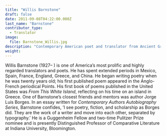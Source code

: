 ```yaml
---
title: "Willis Barnstone"
draft: false
date: 2011-09-08T04:22:00.000Z
last_name: "Barnstone"
contributor_type:
  - Translator
image:
  file: Barnstone_Willis.jpg
description: "Contemporary American poet and translator from Ancient Greek"
weight:
---
```


Willis Barnstone (1927– ) is one of America’s most prolific and highly regarded translators and poets. He has spent extended periods in Mexico, Spain, France, England, Greece, and China. He began writing poetry when he was twenty years old; his first published poem appeared in the Anglo-French periodical Points. His first book of poems published in the United States was _From This White Island_, reflecting on his time on an island in Greece. One of Barnstone’s closest friends and mentors was author Jorge Luis Borges. In an essay written for _Contemporary Authors Autobiography Series_, Barnstone confides, ’I see poetry, fiction, and scholarship as Borges did. They are the work of a writer and move into each other, separated by typography.’ He is a Guggenheim Fellow and two-time Pulitzer Prize nominee and is presently Distinguished Professor of Comparative Literature at Indiana University, Bloomington.

